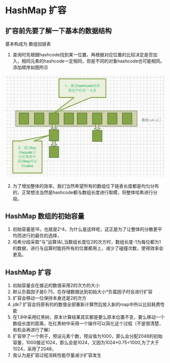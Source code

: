 # HashMap 扩容

## 扩容前先要了解一下基本的数据结构

基本构成为 数组加链表

1. 查询时先根据hashcode找到某一位置，再根据对应位置的比较决定是否加入，相同元素的hashcode一定相同，但是不同的对象hashcode也可能相同。添加顺序如图所示

![image-20200308162417466](https://github.com/ARKbreeze/blog/blob/master/img/image-20200308162417466.png?raw=true)

2.  为了增加整体的效率，我们当然希望所有的数组位下链表长度都是均匀分布的，正常想法当然是hashcode都与数组长度进行取模，将整体哈希进行分段。

## HashMap 数组的初始容量

1. 初始容量是16，也就是2^4，为什么是这样呢，这正是为了让整体的分散更平均而进行的最优的选择，
2. 哈希分段采取“与”运算(&),当数组长度位2的次方时，数组长度-1为每位都为1的数据，进行与运算时能将所有的位置都用上，减少了碰撞次数，使得效率会更高。

## HashMap 扩容

1. 初始容量会在接近的数值采用2的次方的大小
2. 默认负载因子是0.75，在存储数据达到初始大小*负载因子时会进行扩容
3. 扩容会移动一位保持本身还是2的次方
4. jdk7 扩容会将原有的的数值全部重新计算然后放入新的map中所以比较耗费性能
5. 在1.8中采用红黑树，原本计算结果其实都是要么原本位置不变，要么移动一个数组长度的距离，在红黑树中采用一个操作可以简化这个过程（不是很清楚，有机会再进行了解）
6. 扩容举了一个例子，预设元素个数，预设值为1000，那么会分配2048的初始容量，1000接近1024，那么会是1024，又因为1024*0.75<1000,为了大于1024，采用了2048，
7. 我认为是扩容过程消耗性能尽量减少扩容发生
